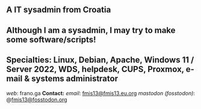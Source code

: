 A IT sysadmin from Croatia
--
Although I am a sysadmin, I **may** try to make some software/scripts!
--
Specialties: Linux, Debian, Apache, Windows 11 / Server 2022, WDS, helpdesk, CUPS, Proxmox, e-mail & systems administrator
--
*web*: frano.ga
**Contact:**
*email*: fmis13@fmis13.eu.org
*mastodon (fosstodon)*: @fmis13@fosstodon.org

